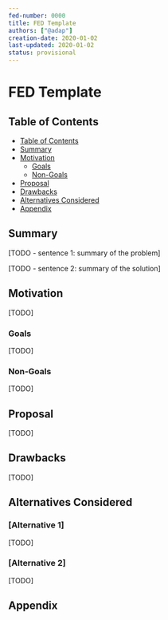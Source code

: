 ```yaml
---
fed-number: 0000
title: FED Template
authors: ["@adap"]
creation-date: 2020-01-02
last-updated: 2020-01-02
status: provisional
---
```


# FED Template

## Table of Contents

- [Table of Contents](#table-of-contents)
- [Summary](#summary)
- [Motivation](#motivation)
  - [Goals](#goals)
  - [Non-Goals](#non-goals)
- [Proposal](#proposal)
- [Drawbacks](#drawbacks)
- [Alternatives Considered](#alternatives-considered)
- [Appendix](#appendix)

## Summary

[TODO - sentence 1: summary of the problem]

[TODO - sentence 2: summary of the solution]

## Motivation

[TODO]

### Goals

[TODO]

### Non-Goals

[TODO]

## Proposal

[TODO]

## Drawbacks

[TODO]

## Alternatives Considered

### [Alternative 1]

[TODO]

### [Alternative 2]

[TODO]

## Appendix
